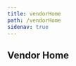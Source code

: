 ```yaml
---
title: vendorHome
path: /vendorHome
sidenav: true
---
```


## Vendor Home
<VendorHome></VendorHome>
